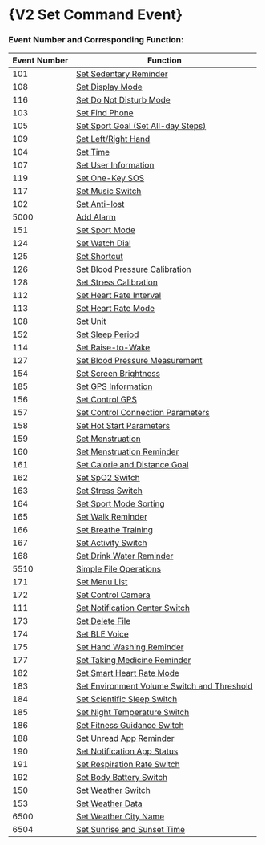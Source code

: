 # {V2 Set Command Event}

### Event Number and Corresponding Function:

| Event Number | Function                                          |
| ------------ | ------------------------------------------------- |
| 101          | [Set Sedentary Reminder](./IDOSetLongSitReminder.md)              |
| 108          | [Set Display Mode](./IDOSetDisplayMode.md)                        |
| 116          | [Set Do Not Disturb Mode](./IDOSetDoNotDisturb.md)                 |
| 103          | [Set Find Phone](./IDOSetFindPhone.md)                             |
| 105          | [Set Sport Goal (Set All-day Steps)](./IDOSetSportGoal.md)         |
| 109          | [Set Left/Right Hand](./IDOSetHand.md)                             |
| 104          | [Set Time](./IDOSetTime.md)                                        |
| 107          | [Set User Information](./IDOSetUserInfo.md)                        |
| 119          | [Set One-Key SOS](./IDOOneKeySOS.md)                               |
| 117          | [Set Music Switch](./IDOSetMusicONOFF.md)                          |
| 102          | [Set Anti-lost](./IDOSetLostFind.md)                               |
| 5000         | [Add Alarm](./IDOSetAlarm.md)                                      |
| 151          | [Set Sport Mode](./IDOSetSportMode.md)                             |
| 124          | [Set Watch Dial](./IDOSetWatchDial.md)                             |
| 125          | [Set Shortcut](./IDOSetShortcut.md)                                |
| 126          | [Set Blood Pressure Calibration](./IDOSetBpCal.md)                 |
| 128          | [Set Stress Calibration](./IDOSetStressCal.md)                     |
| 112          | [Set Heart Rate Interval](./IDOSetHRInterval.md)                   |
| 113          | [Set Heart Rate Mode](./IDOSetHRMode.md)                           |
| 108          | [Set Unit](./IDOSetUint.md)                                        |
| 152          | [Set Sleep Period](./IDOSetSleepPeriod.md)                         |
| 114          | [Set Raise-to-Wake](./IDOSetUpHandGesture.md)                      |
| 127          | [Set Blood Pressure Measurement](./IDOSetBpMeasure.md)             |
| 154          | [Set Screen Brightness](./IDOSetScreenBrightness.md)               |
| 185          | [Set GPS Information](./IDOSetConfigGPS.md)                        |
| 156          | [Set Control GPS](./IDOSetControlGPS.md)                           |
| 157          | [Set Control Connection Parameters](./IDOSetConnectParam.md)       |
| 158          | [Set Hot Start Parameters](./IDOSetHotStartParam.md)               |
| 159          | [Set Menstruation](./IDOSetMenstruation.md)                        |
| 160          | [Set Menstruation Reminder](./IDOSetMenstruationRemind.md)         |
| 161          | [Set Calorie and Distance Goal](./IDOSetCalorieDistanceGoal.md)    |
| 162          | [Set SpO2 Switch](./IDOSetSp02Data.md)                             |
| 163          | [Set Stress Switch](./IDOSetPressure.md)                           |
| 164          | [Set Sport Mode Sorting](./IDOSetSportModeSort.md)                  |
| 165          | [Set Walk Reminder](./IDOSetWalkReminder.md)                       |
| 166          | [Set Breathe Training](./IDOSetBreatheTrain.md)                     |
| 167          | [Set Activity Switch](./IDOSetActivitySwitch.md)                    |
| 168          | [Set Drink Water Reminder](./IDOSetDrinkWaterReminder.md)          |
| 5510         | [Simple File Operations](./IDOSetSimpleFileOperations.md)          |
| 171          | [Set Menu List](./IDOSetMenuList.md)                               |
| 172          | [Set Control Camera](./IDOSetTakePicture.md)                       |
| 111          | [Set Notification Center Switch](./IDOSetNotice.md)                |
| 173          | [Set Delete File](./IDOSetClearOperations.md)                      |
| 174          | [Set BLE Voice](./IDOSetBleVoice.md)                               |
| 175          | [Set Hand Washing Reminder](./IDOSetHandWashingReminder.md)        |
| 177          | [Set Taking Medicine Reminder](./IDOSetTakingMedicineReminder.md)  |
| 182          | [Set Smart Heart Rate Mode](./IDOSetHRModeSmart.md)                |
| 183          | [Set Environment Volume Switch and Threshold](./IDOSetNoise.md)    |
| 184          | [Set Scientific Sleep Switch](./IDOSetScientificSleepSwitch.md)    |
| 185          | [Set Night Temperature Switch](./IDOSetTemperatureSwitch.md)       |
| 186          | [Set Fitness Guidance Switch](./IDOSetFitnessGuidance.md)          |
| 188          | [Set Unread App Reminder](./IDOSetUnreadAppReminder.md)            |
| 190          | [Set Notification App Status](./IDOSetNotificationStatus.md)       |
| 191          | [Set Respiration Rate Switch](./IDOSetRespiRateONOFF.md)           |
| 192          | [Set Body Battery Switch](./IDOSetBodyPowerONOFF.md)               |
| 150          | [Set Weather Switch](./IDOSetWeatherSwitch.md)                     |
| 153          | [Set Weather Data](./IDOSetWeatcherData.md)                        |
| 6500         | [Set Weather City Name](./IDOSetWeatcherCityName.md)               |
| 6504         | [Set Sunrise and Sunset Time](./IDOSetWeatcherSunTime.md)          |
